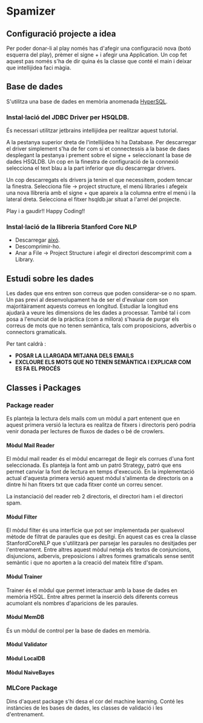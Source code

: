 # Spamizer

## Configuració projecte a idea

Per poder donar-li al play només has d'afegir una configuració nova (botó esquerra del play), prèmer el signe + i afegir una Application. Un cop fet aquest pas només s'ha de dir quina és la classe que conté el main i deixar que intellijidea faci màgia.

## Base de dades

S'utilitza una base de dades en memòria anomenada [HyperSQL](http://hsqldb.org/).

### Instal·lació del JDBC Driver per HSQLDB.

És necessari utilitzar jetbrains intellijidea per realitzar aquest tutorial.  

A la pestanya superior dreta de l'intellijidea hi ha Database. Per descarregar el driver simplement s'ha de fer com si et connectessis a la base de daes desplegant la pestanya i prement sobre el signe + seleccionant la base de dades HSQLDB. Un cop en la finestra de configuració de la connexió selecciona el text blau a la part inferior que diu descarregar drivers. 

Un cop descarregats els drivers ja tenim el que necessitem, podem tencar la finestra. Selecciona file -> project structure, el menú libraries i afegeix una nova llibreria amb el signe + que apareix a la columna entre el menú i la lateral dreta. Selecciona el fitxer hsqldb.jar situat a l'arrel del projecte. 

Play i a gaudir!! Happy Coding!!

### Instal·lació de la llibreria Stanford Core NLP 

- Descarregar [aixó](https://stanfordnlp.github.io/CoreNLP/download.html). 
- Descomprimir-ho.
- Anar a File -> Project Structure i afegir el directori descomprimit com a Library.

## Estudi sobre les dades 

Les dades que ens entren son correus que poden considerar-se o no spam. Un pas previ al desenvolupament ha de ser el d'evaluar com son majoritàirament aquests correus en longitud. Estudiar la longitud ens ajudarà a veure les dimensions de les dades a processar. També tal i com posa a l'enunciat de la pràctica (com a millora) s'hauria de purgar els correus de mots que no tenen semàntica, tals com proposicions, adverbis o connectors gramaticals. 

Per tant caldrà : 

- **POSAR LA LLARGADA MITJANA DELS EMAILS** 
- **EXCLOURE ELS MOTS QUE NO TENEN SEMÀNTICA I EXPLICAR COM ES FA EL PROCÉS**

## Classes i Packages

### Package reader

Es planteja la lectura dels mails com un mòdul a part entenent que en aquest primera versió la lectura es realitza de fitxers i directoris peró podria venir donada per lectures de fluxos de dades o bé de crowlers. 

#### Mòdul Mail Reader

El mòdul mail reader és el mòdul encarregat de llegir els corrues d'una font seleccionada. Es planteja la font amb un patró Strategy, patró que ens permet canviar la font de lectura en temps d'execució. En la implementació actual d'aquesta primera versió aquest mòdul s'alimenta de directoris on a dintre hi han fitxers txt que cada fitxer conté un correu sencer. 

La instanciació del reader reb 2 directoris, el directori ham i el directori spam. 

#### Mòdul Filter

El mòdul filter és una interfície que pot ser implementada per qualsevol mètode de filtrat de paraules que es desitgi. En aquest cas es crea la classe StanfordCoreNLP que s'utilitzarà per parsejar les paraules no desitjades per l'entrenament. Entre altres aquest mòdul neteja els textos de conjuncions, disjuncions, adbervis, preposicions i altres formes gramaticals sense sentit semàntic i que no aporten a la creació del mateix fitlre d'spam. 

#### Mòdul Trainer 

Trainer és el mòdul que permet interactuar amb la base de dades en memòria HSQL. Entre altres permet la inserció dels diferents correus acumolant els nombres d'aparicions de les paraules.   

#### Mòdul MemDB

És un mòdul de control per la base de dades en memòria. 

#### Mòdul Validator



#### Mòdul LocalDB

#### Mòdul NaiveBayes





### MLCore Package

Dins d'aquest package s'hi desa el cor del machine learning. Conté les instàncies de les bases de dades, les classes de validació i les d'entrenament.